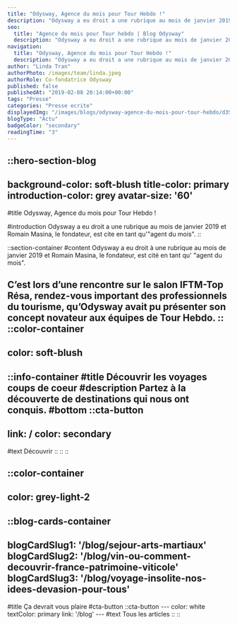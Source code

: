 ```yaml
---
title: "Odysway, Agence du mois pour Tour Hebdo !"
description: "Odysway a eu droit a une rubrique au mois de janvier 2019 et Romain Masina, le fondateur, est cite en tant qu'\"agent du mois\"."
seo:
  title: "Agence du mois pour Tour hebdo | Blog Odysway"
  description: "Odysway a eu droit a une rubrique au mois de janvier 2019 et Romain Masina, le fondateur, est cite en tant qu'\"agent du mois\"."
navigation:
  title: "Odysway, Agence du mois pour Tour Hebdo !"
  description: "Odysway a eu droit a une rubrique au mois de janvier 2019 et Romain Masina, le fondateur, est cite en tant qu'\"agent du mois\"."
author: "Linda Tran"
authorPhoto: /images/team/linda.jpeg
authorRole: Co-fondatrice Odysway
published: false
publishedAt: "2019-02-08 20:14:00+00:00"
tags: "Presse"
categories: "Presse ecrite"
displayedImg: "/images/blogs/odysway-agence-du-mois-pour-tour-hebdo/d3SlItG7SCGt6q4jo85R.jpg"
blogType: "Actu"
badgeColor: "secondary"
readingTime: "3"
---
```


::hero-section-blog
---
background-color: soft-blush
title-color: primary
introduction-color: grey
avatar-size: '60'
---
#title
Odysway, Agence du mois pour Tour Hebdo !

#introduction
Odysway a eu droit a une rubrique au mois de janvier 2019 et Romain Masina, le fondateur, est cite en tant qu'"agent du mois".
::

::section-container
#content
Odysway a eu droit à une rubrique au mois de janvier 2019 et Romain Masina, le fondateur, est cité en tant qu' "agent du mois".

C’est lors d’une rencontre sur le salon IFTM-Top Résa, rendez-vous important des professionnels du tourisme, qu’Odysway avait pu présenter son concept novateur aux équipes de Tour Hebdo.
::
::color-container
---
color: soft-blush
---
  ::info-container
  #title
  Découvrir les voyages coups de coeur
  #description
  Partez à la découverte de destinations qui nous ont conquis.
  #bottom
  ::cta-button
  ---
  link: /
  color: secondary
  ---
  #text
  Découvrir
  ::
  ::
::

::color-container
---
color: grey-light-2
---
  ::blog-cards-container
  ---
  blogCardSlug1: '/blog/sejour-arts-martiaux' 
  blogCardSlug2: '/blog/vin-ou-comment-decouvrir-france-patrimoine-viticole' 
  blogCardSlug3: '/blog/voyage-insolite-nos-idees-devasion-pour-tous' 
  ---
  #title
  Ça devrait vous plaire
  #cta-button
    ::cta-button
    ---
    color: white
    textColor: primary
    link: '/blog'
    ---
    #text
    Tous les  articles
    ::
  ::
